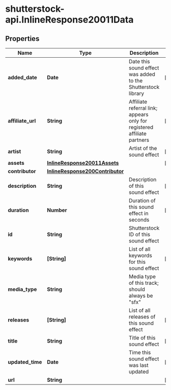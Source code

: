 # shutterstock-api.InlineResponse20011Data

## Properties
Name | Type | Description | Notes
------------ | ------------- | ------------- | -------------
**added_date** | **Date** | Date this sound effect was added to the Shutterstock library | [optional] 
**affiliate_url** | **String** | Affiliate referral link; appears only for registered affiliate partners | [optional] 
**artist** | **String** | Artist of the sound effect | [optional] 
**assets** | [**InlineResponse20011Assets**](InlineResponse20011Assets.md) |  | [optional] 
**contributor** | [**InlineResponse200Contributor**](InlineResponse200Contributor.md) |  | 
**description** | **String** | Description of this sound effect | [optional] 
**duration** | **Number** | Duration of this sound effect in seconds | [optional] 
**id** | **String** | Shutterstock ID of this sound effect | 
**keywords** | **[String]** | List of all keywords for this sound effect | [optional] 
**media_type** | **String** | Media type of this track; should always be \"sfx\" | 
**releases** | **[String]** | List of all releases of this sound effect | [optional] 
**title** | **String** | Title of this sound effect | [optional] 
**updated_time** | **Date** | Time this sound effect was last updated | [optional] 
**url** | **String** |  | [optional] 


